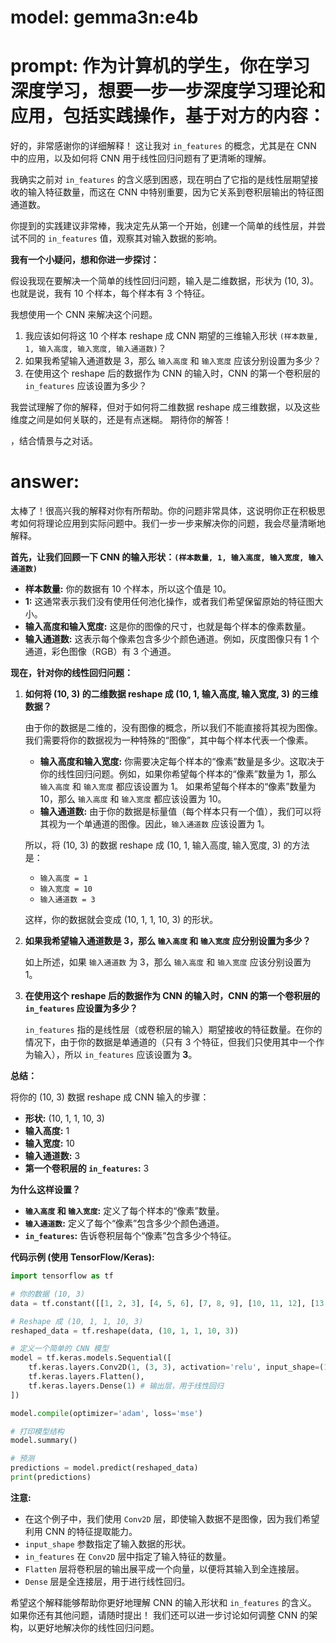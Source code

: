 # model: gemma3n:e4b
# prompt: 作为计算机的学生，你在学习深度学习，想要一步一步深度学习理论和应用，包括实践操作，基于对方的内容：
好的，非常感谢你的详细解释！ 这让我对 `in_features` 的概念，尤其是在 CNN 中的应用，以及如何将 CNN 用于线性回归问题有了更清晰的理解。

我确实之前对 `in_features` 的含义感到困惑，现在明白了它指的是线性层期望接收的输入特征数量，而这在 CNN 中特别重要，因为它关系到卷积层输出的特征图通道数。

你提到的实践建议非常棒，我决定先从第一个开始，创建一个简单的线性层，并尝试不同的 `in_features` 值，观察其对输入数据的影响。

**我有一个小疑问，想和你进一步探讨：**

假设我现在要解决一个简单的线性回归问题，输入是二维数据，形状为 (10, 3)。 也就是说，我有 10 个样本，每个样本有 3 个特征。 

我想使用一个 CNN 来解决这个问题。  

1.  我应该如何将这 10 个样本 reshape 成 CNN 期望的三维输入形状 `(样本数量, 1, 输入高度, 输入宽度, 输入通道数)`？
2.  如果我希望输入通道数是 3，那么 `输入高度` 和 `输入宽度` 应该分别设置为多少？
3.  在使用这个 reshape 后的数据作为 CNN 的输入时，CNN 的第一个卷积层的 `in_features` 应该设置为多少？

我尝试理解了你的解释，但对于如何将二维数据 reshape 成三维数据，以及这些维度之间是如何关联的，还是有点迷糊。 期待你的解答！

，结合情景与之对话。
# answer: 
 太棒了！很高兴我的解释对你有所帮助。你的问题非常具体，这说明你正在积极思考如何将理论应用到实际问题中。我们一步一步来解决你的问题，我会尽量清晰地解释。

**首先，让我们回顾一下 CNN 的输入形状：`(样本数量, 1, 输入高度, 输入宽度, 输入通道数)`**

*   **样本数量:**  你的数据有 10 个样本，所以这个值是 10。
*   **1:**  这通常表示我们没有使用任何池化操作，或者我们希望保留原始的特征图大小。
*   **输入高度和输入宽度:**  这是你的图像的尺寸，也就是每个样本的像素数量。
*   **输入通道数:**  这表示每个像素包含多少个颜色通道。例如，灰度图像只有 1 个通道，彩色图像（RGB）有 3 个通道。

**现在，针对你的线性回归问题：**

1.  **如何将 (10, 3) 的二维数据 reshape 成 (10, 1, 输入高度, 输入宽度, 3) 的三维数据？**

    由于你的数据是二维的，没有图像的概念，所以我们不能直接将其视为图像。我们需要将你的数据视为一种特殊的“图像”，其中每个样本代表一个像素。

    *   **输入高度和输入宽度:**  你需要决定每个样本的“像素”数量是多少。这取决于你的线性回归问题。例如，如果你希望每个样本的“像素”数量为 1，那么 `输入高度` 和 `输入宽度` 都应该设置为 1。  如果希望每个样本的“像素”数量为 10，那么 `输入高度` 和 `输入宽度` 都应该设置为 10。
    *   **输入通道数:**  由于你的数据是标量值（每个样本只有一个值），我们可以将其视为一个单通道的图像。因此，`输入通道数` 应该设置为 1。

    所以，将 (10, 3) 的数据 reshape 成 (10, 1, 输入高度, 输入宽度, 3) 的方法是：

    *   `输入高度 = 1`
    *   `输入宽度 = 10`
    *   `输入通道数 = 3`

    这样，你的数据就会变成 (10, 1, 1, 10, 3) 的形状。

2.  **如果我希望输入通道数是 3，那么 `输入高度` 和 `输入宽度` 应分别设置为多少？**

    如上所述，如果 `输入通道数` 为 3，那么 `输入高度` 和 `输入宽度` 应该分别设置为 1。

3.  **在使用这个 reshape 后的数据作为 CNN 的输入时，CNN 的第一个卷积层的 `in_features` 应设置为多少？**

    `in_features` 指的是线性层（或卷积层的输入）期望接收的特征数量。在你的情况下，由于你的数据是单通道的（只有 3 个特征，但我们只使用其中一个作为输入），所以 `in_features` 应该设置为 **3**。

**总结：**

将你的 (10, 3) 数据 reshape 成 CNN 输入的步骤：

*   **形状:** (10, 1, 1, 10, 3)
*   **输入高度:** 1
*   **输入宽度:** 10
*   **输入通道数:** 3
*   **第一个卷积层的 `in_features`:** 3

**为什么这样设置？**

*   **`输入高度` 和 `输入宽度`:**  定义了每个样本的“像素”数量。
*   **`输入通道数`:**  定义了每个“像素”包含多少个颜色通道。
*   **`in_features`:**  告诉卷积层每个“像素”包含多少个特征。

**代码示例 (使用 TensorFlow/Keras):**

```python
import tensorflow as tf

# 你的数据 (10, 3)
data = tf.constant([[1, 2, 3], [4, 5, 6], [7, 8, 9], [10, 11, 12], [13, 14, 15], [16, 17, 18], [19, 20, 21], [22, 23, 24], [25, 26, 27], [28, 29, 30]])

# Reshape 成 (10, 1, 1, 10, 3)
reshaped_data = tf.reshape(data, (10, 1, 1, 10, 3))

# 定义一个简单的 CNN 模型
model = tf.keras.models.Sequential([
    tf.keras.layers.Conv2D(1, (3, 3), activation='relu', input_shape=(1, 1, 10, 3)), # in_features = 1
    tf.keras.layers.Flatten(),
    tf.keras.layers.Dense(1) # 输出层，用于线性回归
])

model.compile(optimizer='adam', loss='mse')

# 打印模型结构
model.summary()

# 预测
predictions = model.predict(reshaped_data)
print(predictions)
```

**注意:**

*   在这个例子中，我们使用 `Conv2D` 层，即使输入数据不是图像，因为我们希望利用 CNN 的特征提取能力。
*   `input_shape` 参数指定了输入数据的形状。
*   `in_features`  在 `Conv2D` 层中指定了输入特征的数量。
*   `Flatten` 层将卷积层的输出展平成一个向量，以便将其输入到全连接层。
*   `Dense` 层是全连接层，用于进行线性回归。

希望这个解释能够帮助你更好地理解 CNN 的输入形状和 `in_features` 的含义。  如果你还有其他问题，请随时提出！  我们还可以进一步讨论如何调整 CNN 的架构，以更好地解决你的线性回归问题。

